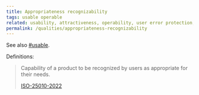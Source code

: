```yaml
---
title: Appropriateness recognizability
tags: usable operable
related: usability, attractiveness, operability, user error protection, user engagement
permalink: /qualities/appropriateness-recognizability
---
```



See also [#usable](/tag-usable).


Definitions:

>Capability of a product to be recognized by users as appropriate for their needs.
>
>[ISO-25010-2022](/references/#iso-25010-2022)


